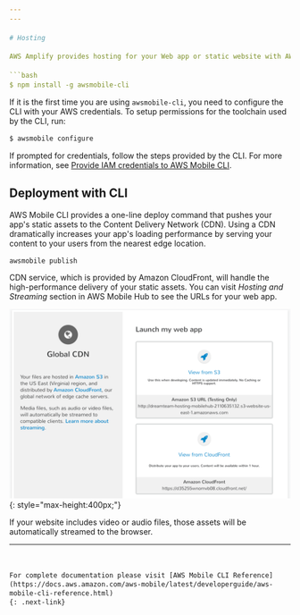 ```yaml
---
---

# Hosting

AWS Amplify provides hosting for your Web app or static website with AWS Mobile CLI. You can use [awsmobile-cli](https://github.com/aws/awsmobile-cli) to create a new web project and deploy it for hosting and streaming.  

```bash
$ npm install -g awsmobile-cli
```

If it is the first time you are using `awsmobile-cli`, you need to configure the CLI with your AWS credentials. To setup permissions for the toolchain used by the CLI, run:

```bash
$ awsmobile configure
```

If prompted for credentials, follow the steps provided by the CLI. For more information, see [Provide IAM credentials to AWS Mobile CLI](https://docs.aws.amazon.com/aws-mobile/latest/developerguide/aws-mobile-cli-credentials.html).

## Deployment with CLI

AWS Mobile CLI provides a one-line deploy command that pushes your app's static assets to the Content Delivery Network (CDN). Using a CDN dramatically increases your app's loading performance by serving your content to your users from the nearest edge location.

```bash
awsmobile publish
```

CDN service, which is provided by Amazon CloudFront, will handle the high-performance delivery of your static assets. You can visit *Hosting and Streaming* section in AWS Mobile Hub to see the URLs for your web app.

![CDN](images/mobile_hub_cdn.png?raw=true "CDN"){: style="max-height:400px;"}

If your website includes video or audio files, those assets will be automatically streamed to the browser.

---
```


For complete documentation please visit [AWS Mobile CLI Reference](https://docs.aws.amazon.com/aws-mobile/latest/developerguide/aws-mobile-cli-reference.html)
{: .next-link}
